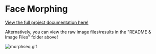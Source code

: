 # Face Morphing

[View the full project documentation here!](https://www.notion.so/Face-Morphing-0b168dfd720b4375be585ff6ede90d81)

Alternatively, you can view the raw image files/results in the "README & Image Files" folder above!

![morphseq.gif](Face%20Morphing%200b168dfd720b4375be585ff6ede90d81/morphseq.gif)

